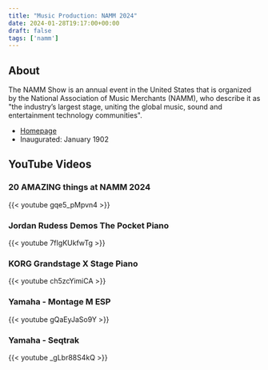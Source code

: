 ```yaml
---
title: "Music Production: NAMM 2024"
date: 2024-01-28T19:17:00+00:00
draft: false
tags: ['namm']
---
```


## About
The NAMM Show is an annual event in the United States that is organized by the National Association of Music Merchants (NAMM), who describe it as "the industry’s largest stage, uniting the global music, sound and entertainment technology communities".
- [Homepage](https://www.namm.org/)
- Inaugurated: January 1902

## YouTube Videos
### 20 AMAZING things at NAMM 2024
{{< youtube gqe5_pMpvn4 >}}

### Jordan Rudess Demos The Pocket Piano
{{< youtube 7fIgKUkfwTg >}}

### KORG Grandstage X Stage Piano
{{< youtube ch5zcYimiCA >}}

### Yamaha - Montage M ESP
{{< youtube gQaEyJaSo9Y >}}

### Yamaha - Seqtrak
{{< youtube _gLbr88S4kQ >}}

